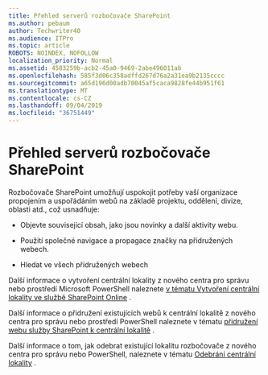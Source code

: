 ```yaml
---
title: Přehled serverů rozbočovače SharePoint
ms.author: pebaum
author: Techwriter40
ms.audience: ITPro
ms.topic: article
ROBOTS: NOINDEX, NOFOLLOW
localization_priority: Normal
ms.assetid: 4583259b-acb2-45a0-9469-2abe496011ab
ms.openlocfilehash: 585f3d06c358adffd267d76a2a31ea9b2135cccc
ms.sourcegitcommit: a65d196d00adb70045af5caca9828fe44b951f61
ms.translationtype: MT
ms.contentlocale: cs-CZ
ms.lasthandoff: 09/04/2019
ms.locfileid: "36751449"
---
```

# <a name="sharepoint-hub-sites-overview"></a>Přehled serverů rozbočovače SharePoint

Rozbočovače SharePoint umožňují uspokojit potřeby vaší organizace propojením a uspořádáním webů na základě projektu, oddělení, divize, oblasti atd., což usnadňuje:

- Objevte související obsah, jako jsou novinky a další aktivity webu.


- Použití společné navigace a propagace značky na přidružených webech.


- Hledat ve všech přidružených webech


Další informace o vytvoření centrální lokality z nového centra pro správu nebo prostředí Microsoft PowerShell naleznete [v tématu Vytvoření centrální lokality ve službě SharePoint Online](https://docs.microsoft.com/sharepoint/create-hub-site) . 

Další informace o přidružení existujících webů k centrální lokalitě z nového centra pro správu nebo prostředí PowerShell naleznete v tématu [přidružení webu služby SharePoint k centrální lokalitě](https://support.office.com/article/associate-a-sharepoint-site-with-a-hub-site-ae0009fd-af04-4d3d-917d-88edb43efc05) .  

Další informace o tom, jak odebrat existující lokalitu rozbočovače z nového centra pro správu nebo PowerShell, naleznete v tématu [Odebrání centrální lokality](https://docs.microsoft.com/sharepoint/remove-hub-site) . 

